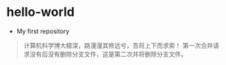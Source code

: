 # hello-world
* My first repository
> 计算机科学博大精深，路漫漫其修远兮，吾将上下而求索！
> 第一次合并请求没有后没有删除分支文件，这是第二次并将删除分支文件。
